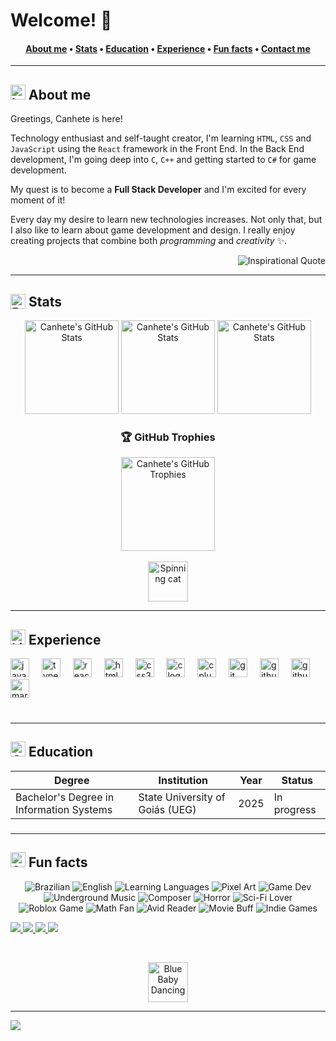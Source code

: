 # Welcome! 👋

<h4 align="center">
  <a href="#">About me</a> •
  <a href="#-1">Stats</a> •
  <a href="#-2">Education</a> •
  <a href="#-3">Experience</a> •
  <a href="#-4">Fun facts</a> •
  <a href="#-5">Contact me</a>
</h4>

---

###

<h2 align="left">
  <img src="https://media.tenor.com/6X1qoDkMZGMAAAAi/the-binding-of-isaac-tboi.gif" alt="Isaac Sticker" width="24" title="This looks interesting!" align="down-middle">
  About me
</h2>

Greetings, Canhete is here!

Technology enthusiast and self-taught creator, I'm learning `HTML`, `CSS` and `JavaScript` using the `React` framework in the Front End. In the Back End development, I'm going deep into `C`, `C++` and getting started to `C#` for game development.

My quest is to become a **Full Stack Developer** and I'm excited for every moment of it!

Every day my desire to learn new technologies increases. Not only that, but I also like to learn about game development and design. I really enjoy creating projects that combine both *programming* and *creativity* ✨.
<br />

<!-- Inspirational quote --
<!-- More not used content
> *"No matter where you go, everyone is always connected."*
<img src="https://random-memer.herokuapp.com/" width="512px"/>
-->

<p align="right">
  <img src="https://quotes-github-readme.vercel.app/api?type=horizontal&theme=radical" alt="Inspirational Quote"/>
</p>

---

###

<h2 align="left">
  <img src="https://media.tenor.com/ZZu2QC-efdUAAAAi/cute-cat-white.gif" alt="Bongo Cat Sticker" width="24" title="Woah! Skillful!" align="top">
  Stats
</h2>

<div align="center">
  <img src="https://github-readme-stats.vercel.app/api?username=Canhete&theme=midnight-purple&show_icons=true&hide_border=true&count_private=true" alt="Canhete's GitHub Stats" height="150"  />
  <img src="https://github-readme-stats.vercel.app/api/top-langs/?username=Canhete&theme=midnight-purple&show_icons=true&hide_border=true&layout=compact" alt="Canhete's GitHub Stats" height="150"  />
  <img src="https://streak-stats.demolab.com?user=Canhete&theme=midnight-purple&hide_border=true" alt="Canhete's GitHub Stats" height="150"  />
  <h3>🏆 GitHub Trophies</h3>
  <img src=https://github-trophies.vercel.app/?username=Canhete&theme=discord&no-frame=true&no-bg=true&margin-w=4 alt="Canhete's GitHub Trophies" height="150"  />
  <br />
  <br />
  <img src="https://camo.githubusercontent.com/dec7788d9ff906ac7fa644a1a08203e09999155013c0f8e2fb596db97429a271/68747470733a2f2f6d656469612e74656e6f722e636f6d2f4366414f73455175354949414141416a2f33642d6361742e676966" alt="Spinning cat" height="64" title="A commit a day!"/>
</div>

---

###

<h2 align="left">
  <img src="https://media.tenor.com/h35z1HCwt4EAAAAi/penguin-pixel-art.gif" alt="Linux Sticker" width="24" title="Linux supremacy!" align="down-middle">
  Experience
</h2>

<div align="left">
  <img src="https://cdn.jsdelivr.net/gh/devicons/devicon/icons/javascript/javascript-original.svg" height="30" alt="javascript logo" title="JavaScript"/>
  <img width="12" />
  <img src="https://cdn.jsdelivr.net/gh/devicons/devicon/icons/typescript/typescript-original.svg" height="30" alt="typescript logo" title="TypeScript"/>
  <img width="12" />
  <img src="https://cdn.jsdelivr.net/gh/devicons/devicon/icons/react/react-original.svg" height="30" alt="react logo" title="React"/>
    <img width="12"/>
  <img src="https://cdn.jsdelivr.net/gh/devicons/devicon/icons/html5/html5-original.svg" height="30" alt="html5 logo" title="HTML5"/>
  <img width="12"/>
  <img src="https://cdn.jsdelivr.net/gh/devicons/devicon/icons/css3/css3-original.svg" height="30" alt="css3 logo" title="CSS3"/>
  <img width="12" />
  <img src="https://cdn.jsdelivr.net/gh/devicons/devicon/icons/c/c-original.svg" height="30" alt="c logo" title="C"/>
  <img width="12" />
  <img src="https://cdn.jsdelivr.net/gh/devicons/devicon/icons/cplusplus/cplusplus-original.svg" height="30" alt="c plus plus logo" title="C++"/>
  <img width="12" />
  <img src="https://cdn.jsdelivr.net/gh/devicons/devicon/icons/git/git-original.svg" height="30" alt="git logo" title="Git"/>
  <img width="12" />
  <img src="https://cdn.jsdelivr.net/gh/devicons/devicon/icons/github/github-original.svg" height="30" alt="github logo" title="Github"/>
  <img width="12" />
  <img src="https://cdn.jsdelivr.net/gh/devicons/devicon/icons/githubcodespaces/githubcodespaces-original.svg" height="30" alt="github codespaces logo" title="Github Codespaces"/>
  <img width="12" />
  <img src="https://cdn.jsdelivr.net/gh/devicons/devicon/icons/markdown/markdown-original.svg" height="30" alt="markdown logo" title="Markdown"/>
</div>
<br />

###

---

<h2 align="left">
  <img src="https://media.tenor.com/xX4PpM086w4AAAAi/star.gif" alt="Code Sticker" width="24" title="Shine like a star!" align="down-middle">
  Education
</h2>


| Degree | Institution | Year | Status |
| --- | --- | --- | --- |
| Bachelor's Degree in Information Systems | State University of Goiás (UEG) | 2025 | In progress |


###

---

<div align="center">
  <h2 align="left">
      <img src="https://media.tenor.com/WhiAlABG7WMAAAAi/sans-undertale.gif" alt="Sans Sticker" width="24" title="Human, I remember you've been here before!" align="down-middle">
      Fun facts
  </h2>
  <p align="center">
    <img src="https://img.shields.io/badge/🇧🇷-Portuguese-darkgreen?style=plastic" alt="Brazilian" title="I'm Brazilian!"/>
    <img src="https://img.shields.io/badge/🇺🇸-English-blue?style=plastic" alt="English" title="I speak English!"/>
    <img src="https://img.shields.io/badge/🎓-Language%20Learner-blue?style=plastic" alt="Learning Languages" title="Always learning something new!"/>
    <img src="https://img.shields.io/badge/🖌-Pixel%20Art-red?style=plastic" alt="Pixel Art" title="Pixel arts are so awesome!"/>
    <img src="https://img.shields.io/badge/🕹-Dream%20Game%20Dev-purple?style=plastic" alt="Game Dev" title="I've a dream to become a sucessful Game Dev!"/>
    <img src="https://img.shields.io/badge/🎧-Underground%20Music-hotpink?style=plastic" alt="Underground Music" title="So niche!"/>
    <img src="https://img.shields.io/badge/🎵-Indie%20Composer-darkblue?style=plastic" alt="Composer" title="My hobby is composing!"/>
    <img src="https://img.shields.io/badge/🎃-Horror%20Enjoyer-darkorange?style=plastic" alt="Horror" title="I enjoy horror media!"/>
    <img src="https://img.shields.io/badge/🌌-Sci%20Fi%20Lover-mediumblue?style=plastic" alt="Sci-Fi Lover" title="Especially time travelling stories!"/>
    <img src="https://img.shields.io/badge/⬜-First%20Roblox%20Game-lightgrey?style=plastic" alt="Roblox Game" title="My first contact with a game engine!"/>
    <img src="https://img.shields.io/badge/😎-Math%20Fan-cyan?style=plastic" alt="Math Fan" title="Without a doubt, Math is the best of all!"/>
    <img src="https://img.shields.io/badge/📚-Avid%20Reader-green?style=plastic" alt="Avid Reader" title="I like reading books!"/>
    <img src="https://img.shields.io/badge/🎮-ULTRAKILL-darkred?style=plastic" alt="Movie Buff" title="My favourite game!"/>
    <img src="https://img.shields.io/badge/🎮-Indie%20Games-yellow?style=plastic" alt="Indie Games" title="I play indie games!"/>
  </p>
</div>
<!--
### 🎵Spotify Now Playing>
Not used
<div align="center">
  <img src="https://spotify-github-profile.kittinanx.com/api/view?uid=kdwuwvpil9ehtxw9divh7yxxn&cover_image=true&theme=natemoo-re&show_offline=false&background_color=121212&interchange=true&profanity=true&bar_color=53b14f&bar_color_cover=true)](https://spotify-github-profile.kittinanx.com/api/view?uid=kdwuwvpil9ehtxw9divh7yxxn&redirect=true" alt="Spotify Now Playing" height="160" />
</div>

###

---

<h2 align="left">
  <img src="https://media.tenor.com/c48E2xWwC4gAAAAi/clippy.gif" alt="Clipper Sticker" width="24" title="Stay in touch!" align="down-middle">
  Contact me
</h2>

<p align="center">
  <a href="mailto:raphaelcanheteneto@gmail.com">
    <img src="https://img.shields.io/badge/Gmail-red?social&logo=gmail&logoColor=white"/>
  </a>
  <a href="https://wa.me/5562991916049">
    <img src="https://img.shields.io/badge/WhatsApp-green?social&logo=whatsapp&logoColor=white"/>
  </a>
  <a href="https://t.me/cancreate">
    <img src="https://img.shields.io/badge/Telegram-blue?social&logo=telegram&logoColor=white">
  </a>
  <a href="https://www.linkedin.com/in/raphael-canhete/">
    <img src="https://img.shields.io/badge/LinkedIn-blue?social&logo=linkedin&logoColor=white"/>
  </a>
  <!--
  <a href="twitch.tv/canhete">
    <img src="https://img.shields.io/badge/Twitch-purple?social&logo=twitch&logoColor=white"/>
  </a>
  -->
  <a href="https://discord.com/users/1408476254155444298">
    <img src="https://img.shields.io/badge/Discord%20(Professional)-mediumblue?social&logo=discord&logoColor=white"/>
  </a>
  <a href="https://discord.com/users/761967432079245353">
    <img src="https://img.shields.io/badge/Discord%20(Personal)-mediumblue?social&logo=discord&logoColor=white"/>
  </a>
  <a href="https://www.instagram.com/ehcanhete/">
    <img src="https://img.shields.io/badge/Instagram-hotpink?social&logo=instagram&logoColor=white"/>
  </a>
  <a href="https://spotify.com/user/kdwuwvpil9ehtxw9divh7yxxn">
    <img src="https://img.shields.io/badge/Spotify-green?social&logo=spotify&logoColor=white"/>
  </a>
  <!--
  <a href="https://www.facebook.com/canhete">
    <img src="https://img.shields.io/badge/Facebook-darkblue?social&logo=facebook&logoColor=white"/>
  </a>
  -->
  <!--
  <a href="https://www.bluesky.com/canhete">
    <img src="https://img.shields.io/badge/Bluesky-lightblue?social&logo=bluesky&logoColor=white"/>
  </a>
  -->
  <!-- To add in the future
  <a href="https://canhete.itch.io/">
    <img src="https://img.shields.io/badge/Itch.io-black?social&logo=itch.io&logoColor=white"/>
  </a>
  -->
</p>

<br />

<p align="center">
  <img src="https://media.tenor.com/4KSPQvElQh8AAAAi/the-binding-of-isaac-blue-baby.gif" alt="Blue Baby Dancing" width="64" title="Thank you for visiting!" align="down-middle">
</p>

<!-- Not used sections, to be ignored
### ✍️Random Dev Quote
![](https://quotes-github-readme.vercel.app/api?type=horizontal&theme=radical)

### 😂Random Dev Meme
<img src="https://random-memer.herokuapp.com/" width="512px"/>
-->

---

[![](https://visitcount.itsvg.in/api?id=Canhete&icon=2&color=12)](https://visitcount.itsvg.in)



<!-- You really made it to the end! 
Congrats! You have found an Easter Egg! -->
<!-- Send me a message saying you found it! :) -->